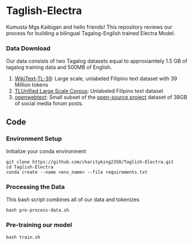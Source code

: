# Taglish-Electra
Kumusta Mga Kaibigan and hello friends!
This repository reviews our process for building a bilingual Tagalog-English trained Electra Model. 


### Data Download
Our data consists of two Tagalog datasets equal to approxiamtely 1.5 GB of tagalog training data and 500MB of English. 
1) [WikiText-TL-39](https://s3.us-east-2.amazonaws.com/blaisecruz.com/datasets/wikitext-tl-39/wikitext-tl-39.zip): Large scale, unlabeled Filipino text dataset with 39 Million tokens 
2) [TLUnified Large Scale Corpus](https://www.blaisecruz.com/resources/): Unlabeled Filipino text dataset
3) [openwebtext](https://drive.google.com/drive/folders/1IaD_SIIB-K3Sij_-JjWoPy_UrWqQRdjx?usp=sharing): Small subset of the [open-source project](https://skylion007.github.io/OpenWebTextCorpus/) dataset of 38GB of social media forum posts. 

## Code 

### Environment Setup 
Initialize your conda environment 
```
git clone https://github.com/charityking2358/Taglish-Electra.git
cd Taglish-Electra
conda create --name <env_name> --file requirements.txt
```
### Processing the Data
This bash script combines all of our data and tokenizes
```
bash pre-process-data.sh
```

### Pre-training our model 
```
bash train.sh
```
